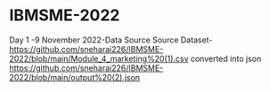 # IBMSME-2022
Day 1 -9 November 2022-Data Source
Source Dataset- https://github.com/sneharai226/IBMSME-2022/blob/main/Module_4_marketing%20(1).csv
converted into json
https://github.com/sneharai226/IBMSME-2022/blob/main/output%20(2).json
